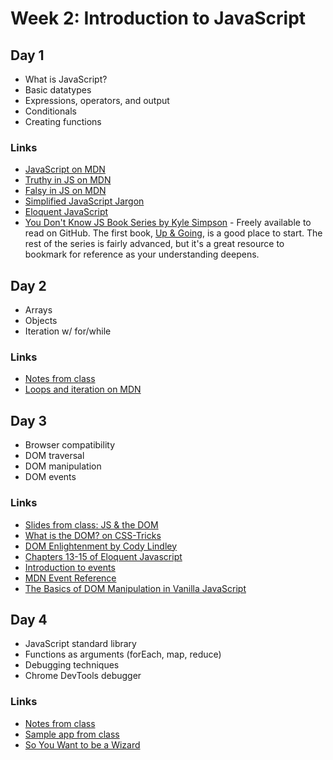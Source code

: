 # Week 2: Introduction to JavaScript

## Day 1

* What is JavaScript?
* Basic datatypes
* Expressions, operators, and output
* Conditionals
* Creating functions

### Links

* [JavaScript on MDN](https://developer.mozilla.org/en-US/docs/Web/JavaScript)
* [Truthy in JS on MDN](https://developer.mozilla.org/en-US/docs/Glossary/Truthy)
* [Falsy in JS on MDN](https://developer.mozilla.org/en-US/docs/Glossary/Falsy)
* [Simplified JavaScript Jargon](http://jargon.js.org/)
* [Eloquent JavaScript](https://eloquentjavascript.net/)
* [You Don't Know JS Book Series by Kyle Simpson](https://github.com/getify/You-Dont-Know-JS) - Freely available to read on GitHub. The first book, [Up & Going](https://github.com/getify/You-Dont-Know-JS/blob/master/up%20%26%20going/README.md), is a good place to start. The rest of the series is fairly advanced, but it's a great resource to bookmark for reference as your understanding deepens.

## Day 2

* Arrays
* Objects
* Iteration w/ for/while

### Links

* [Notes from class](notes/w2d2.md)
* [Loops and iteration on MDN](https://developer.mozilla.org/en-US/docs/Web/JavaScript/Guide/Loops_and_iteration)

## Day 3

* Browser compatibility
* DOM traversal
* DOM manipulation
* DOM events

### Links

* [Slides from class: JS & the DOM](https://momentumlearn.github.io/dom-slides/#/)
* [What is the DOM? on CSS-Tricks](https://css-tricks.com/dom/)
* [DOM Enlightenment by Cody Lindley](http://www.domenlightenment.com/)
* [Chapters 13-15 of Eloquent Javascript](https://eloquentjavascript.net/)
* [Introduction to events](https://developer.mozilla.org/en-US/docs/Learn/JavaScript/Building_blocks/Events)
* [MDN Event Reference](https://developer.mozilla.org/en-US/docs/Web/Events)
* [The Basics of DOM Manipulation in Vanilla JavaScript](https://www.sitepoint.com/dom-manipulation-vanilla-javascript-no-jquery/)

## Day 4

* JavaScript standard library
* Functions as arguments (forEach, map, reduce)
* Debugging techniques
* Chrome DevTools debugger

### Links

* [Notes from class](notes/w2d4.md)
* [Sample app from class](https://glitch.com/edit/#!/great-vinyl)
* [So You Want to be a Wizard](https://jvns.ca/wizard-zine.pdf)
